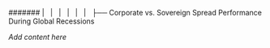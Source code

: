 ####### |   |   |   |   |   |   ├── Corporate vs. Sovereign Spread Performance During Global Recessions

*Add content here*